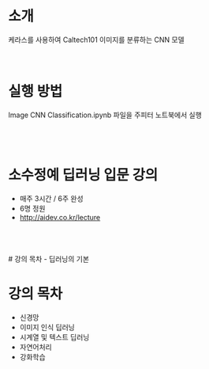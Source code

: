 # 소개
케라스를 사용하여 Caltech101 이미지를 분류하는 CNN 모델
<br>
<br>
<br>
# 실행 방법
Image CNN Classification.ipynb 파일을 주피터 노트북에서 실행
<br>
<br>
<br>
<br>
# 소수정예 딥러닝 입문 강의
- 매주 3시간 / 6주 완성
- 6명 정원
- http://aidev.co.kr/lecture
<br>
<br>
<br>
# 강의 목차
- 딥러닝의 기본

# 강의 목차
- 신경망
- 이미지 인식 딥러닝
- 시계열 및 텍스트 딥러닝
- 자연어처리
- 강화학습

# 
